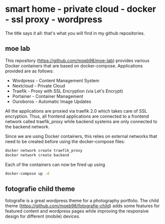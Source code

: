 # smart home - private cloud - docker - ssl proxy - wordpress

The title says it all:
that's what you will find in my github repositories.

## moe lab

This repository (<https://github.com/moeb98/moe-lab>) provides
various Docker containers that are based on docker-compose.
Applications provided are as follows:

- Wordpress - Content Management System
- Nextcloud - Private Cloud
- Traefik - Proxy with SSL Encryption (via Let's Encrypt)
- Portainer - Container Management
- Ouroboros - Automatic Image Updates

All the applications are proxied via traefik 2.0 which takes care
of SSL encryption. Thus, all frontend applications are connected
to a frontend network called traefik_proxy while backend systems
are only connected to the backend network.

Since we are using Docker containers, this relies on external
networks that need to be created before using the docker-compose
files:

```bash
docker network create traefik_proxy
docker network create backend
```

Each of the containers can now be fired up using

```bash
docker-compose up -d
```

## fotografie child theme

fotografie is a great wordpress theme for a photography portfolio.
The child theme (<https://github.com/moeb98/fotografie-child>)
adds some features for featured content and wordpress pages while
improving the responsive design for different (mobile) devices.
